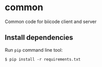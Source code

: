 # common
Common code for biicode client and server

## Install dependencies

Run `pip` command line tool:

    $ pip install -r requirements.txt
